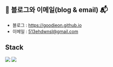 ## 📔 블로그와 이메일(blog & email) 📬

<!--
<a href="https://goodjeon.github.io/">
    <img src = "https://img.shields.io/badge/MY%20BLOG-yellow?&style=flat&logo=github&logoColor=black" style="height : auto; margin-right : 2px;"/>
</a>
-->

- 블로그 : <https://goodjeon.github.io> 
- 이메일 : <513ehdwnsl@gmail.com>

## Stack
<img src="https://img.shields.io/badge/Python-3776AB?style=flat-square&logo=python&logoColor=white">
<img src="https://img.shields.io/badge/MySQL-4479A1?style=flat-square&logo=mysql&logoColor=white">
